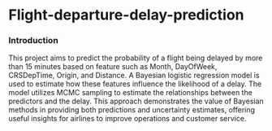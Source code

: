 # Flight-departure-delay-prediction

### Introduction

This project aims to predict the probability of a flight being delayed by more than 15 minutes based on feature such as Month, DayOfWeek, CRSDepTime, Origin, and Distance. A Bayesian logistic regression model is used to estimate how these features influence the likelihood of a delay. The model utilizes MCMC sampling to estimate the relationships between the predictors and the delay. This approach demonstrates the value of Bayesian methods in providing both predictions and uncertainty estimates, offering useful insights for airlines to improve operations and customer service.

